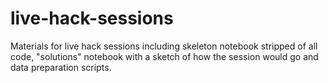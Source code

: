 # live-hack-sessions
Materials for live hack sessions including skeleton notebook stripped of all code, "solutions" notebook with a sketch of how the session would go and data preparation scripts.
